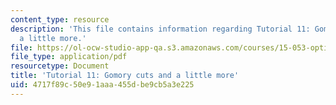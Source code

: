 ```yaml
---
content_type: resource
description: 'This file contains information regarding Tutorial 11: Gomory cuts and
  a little more.'
file: https://ol-ocw-studio-app-qa.s3.amazonaws.com/courses/15-053-optimization-methods-in-management-science-spring-2013/4717f89c50e91aaa455dbe9cb5a3e225_MIT15_053S13_tut11.pdf
file_type: application/pdf
resourcetype: Document
title: 'Tutorial 11: Gomory cuts and a little more'
uid: 4717f89c-50e9-1aaa-455d-be9cb5a3e225
---
```

